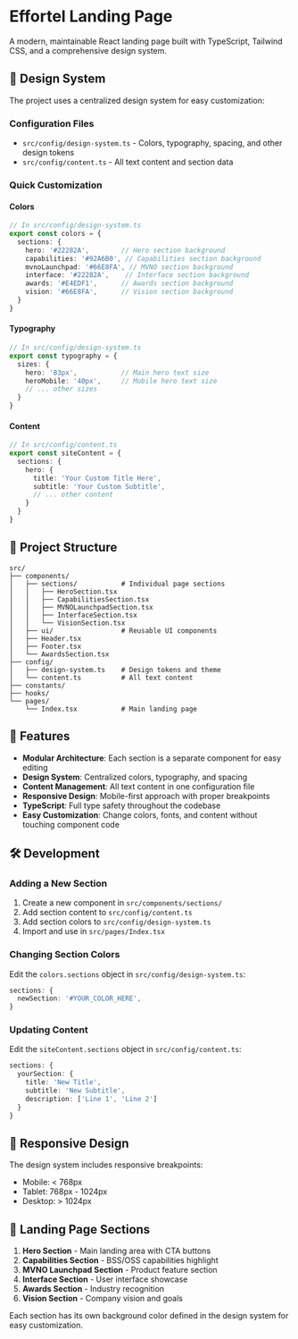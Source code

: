 # Effortel Landing Page

A modern, maintainable React landing page built with TypeScript, Tailwind CSS, and a comprehensive design system.

## 🎨 Design System

The project uses a centralized design system for easy customization:

### Configuration Files
- `src/config/design-system.ts` - Colors, typography, spacing, and other design tokens
- `src/config/content.ts` - All text content and section data

### Quick Customization

#### Colors
```typescript
// In src/config/design-system.ts
export const colors = {
  sections: {
    hero: '#22282A',        // Hero section background
    capabilities: '#92A6B0', // Capabilities section background
    mvnoLaunchpad: '#66E8FA', // MVNO section background
    interface: '#22282A',    // Interface section background
    awards: '#E4EDF1',      // Awards section background
    vision: '#66E8FA',      // Vision section background
  }
}
```

#### Typography
```typescript
// In src/config/design-system.ts
export const typography = {
  sizes: {
    hero: '83px',           // Main hero text size
    heroMobile: '40px',     // Mobile hero text size
    // ... other sizes
  }
}
```

#### Content
```typescript
// In src/config/content.ts
export const siteContent = {
  sections: {
    hero: {
      title: 'Your Custom Title Here',
      subtitle: 'Your Custom Subtitle',
      // ... other content
    }
  }
}
```

## 📁 Project Structure

```
src/
├── components/
│   ├── sections/           # Individual page sections
│   │   ├── HeroSection.tsx
│   │   ├── CapabilitiesSection.tsx
│   │   ├── MVNOLaunchpadSection.tsx
│   │   ├── InterfaceSection.tsx
│   │   └── VisionSection.tsx
│   ├── ui/                 # Reusable UI components
│   ├── Header.tsx
│   ├── Footer.tsx
│   └── AwardsSection.tsx
├── config/
│   ├── design-system.ts    # Design tokens and theme
│   └── content.ts          # All text content
├── constants/
├── hooks/
└── pages/
    └── Index.tsx           # Main landing page
```

## 🚀 Features

- **Modular Architecture**: Each section is a separate component for easy editing
- **Design System**: Centralized colors, typography, and spacing
- **Content Management**: All text content in one configuration file
- **Responsive Design**: Mobile-first approach with proper breakpoints
- **TypeScript**: Full type safety throughout the codebase
- **Easy Customization**: Change colors, fonts, and content without touching component code

## 🛠️ Development

### Adding a New Section
1. Create a new component in `src/components/sections/`
2. Add section content to `src/config/content.ts`
3. Add section colors to `src/config/design-system.ts`
4. Import and use in `src/pages/Index.tsx`

### Changing Section Colors
Edit the `colors.sections` object in `src/config/design-system.ts`:

```typescript
sections: {
  newSection: '#YOUR_COLOR_HERE',
}
```

### Updating Content
Edit the `siteContent.sections` object in `src/config/content.ts`:

```typescript
sections: {
  yourSection: {
    title: 'New Title',
    subtitle: 'New Subtitle',
    description: ['Line 1', 'Line 2']
  }
}
```

## 📱 Responsive Design

The design system includes responsive breakpoints:
- Mobile: < 768px
- Tablet: 768px - 1024px
- Desktop: > 1024px

## 🎯 Landing Page Sections

1. **Hero Section** - Main landing area with CTA buttons
2. **Capabilities Section** - BSS/OSS capabilities highlight
3. **MVNO Launchpad Section** - Product feature section
4. **Interface Section** - User interface showcase
5. **Awards Section** - Industry recognition
6. **Vision Section** - Company vision and goals

Each section has its own background color defined in the design system for easy customization.